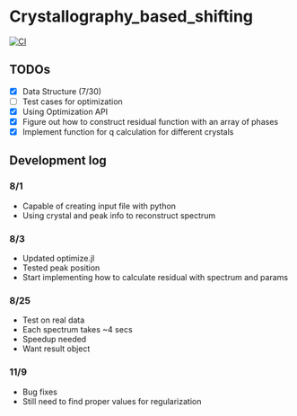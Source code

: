 # Crystallography_based_shifting
[![CI](https://github.com/MingChiangChang/CrystalShift.jl/actions/workflows/CI.yml/badge.svg)](https://github.com/MingChiangChang/CrystalShift.jl/actions/workflows/CI.yml)

## TODOs
- [x] Data Structure (7/30)
- [ ] Test cases for optimization
- [x] Using Optimization API
- [x] Figure out how to construct residual function with an array of phases
- [x] Implement function for q calculation for different crystals

## Development log
### 8/1
* Capable of creating input file with python
* Using crystal and peak info to reconstruct spectrum

### 8/3
* Updated optimize.jl
* Tested peak position
* Start implementing how to calculate residual with spectrum and params

### 8/25
* Test on real data
* Each spectrum takes ~4 secs
* Speedup needed
* Want result object

### 11/9
* Bug fixes
* Still need to find proper values for regularization
